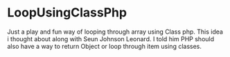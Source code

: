 # LoopUsingClassPhp
Just a play and fun way of looping through array using Class php. This idea i thought about along with Seun Johnson Leonard. I told him PHP should also have a way to return Object or loop through item using classes. 
